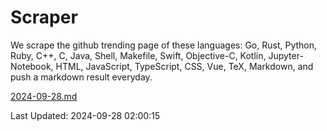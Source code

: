 # Scraper

We scrape the github trending page of these languages: Go, Rust, Python, Ruby, C++, C, Java, Shell, Makefile, Swift, Objective-C, Kotlin, Jupyter-Notebook, HTML, JavaScript, TypeScript, CSS, Vue, TeX, Markdown, and push a markdown result everyday.

[2024-09-28.md](https://github.com/cumthxy/github-trending-backup/blob/master/2024-09-28.md)

Last Updated: 2024-09-28 02:00:15